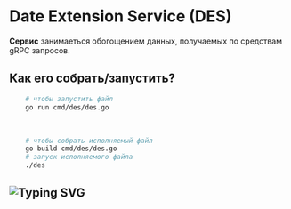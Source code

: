 # Date Extension Service (DES) 

**Сервис** занимаеться обогощением данных, получаемых по средствам <br> gRPC запросов.

## Как его собрать/запустить?  
```bash
    # чтобы запустить файл
    go run cmd/des/des.go
```
<br>

```bash 
    # чтобы собрать исполняемый файл
    go build cmd/des/des.go
    # запуск исполняемого файла
    ./des
```

## ![Typing SVG](https://readme-typing-svg.herokuapp.com?color=%2336BCF7&lines=Что+реализовано+в+проекте?)
